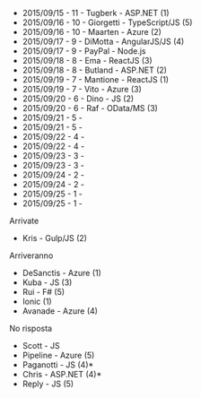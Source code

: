  - 2015/09/15 - 11 - Tugberk - ASP.NET (1)
 - 2015/09/16 - 10 - Giorgetti - TypeScript/JS (5)
 - 2015/09/16 - 10 - Maarten - Azure (2)
 - 2015/09/17 - 9 - DiMotta - AngularJS/JS (4)
 - 2015/09/17 - 9 - PayPal - Node.js
 - 2015/09/18 - 8 - Ema - ReactJS (3)
 - 2015/09/18 - 8 - Butland - ASP.NET (2)
 - 2015/09/19 - 7 - Mantione - ReactJS (1)
 - 2015/09/19 - 7 - Vito - Azure (3)
 - 2015/09/20 - 6 - Dino - JS (2)
 - 2015/09/20 - 6 - Raf - OData/MS (3)
 - 2015/09/21 - 5 -
 - 2015/09/21 - 5 -
 - 2015/09/22 - 4 -
 - 2015/09/22 - 4 -
 - 2015/09/23 - 3 -
 - 2015/09/23 - 3 -
 - 2015/09/24 - 2 -
 - 2015/09/24 - 2 -
 - 2015/09/25 - 1 -
 - 2015/09/25 - 1 -

Arrivate
 - Kris - Gulp/JS (2)

Arriveranno
 - DeSanctis - Azure (1)
 - Kuba - JS (3)
 - Rui - F# (5)
 - Ionic (1)
 - Avanade - Azure (4)

No risposta
 - Scott - JS
 - Pipeline - Azure (5)
 - Paganotti - JS (4)*
 - Chris - ASP.NET (4)*
 - Reply - JS (5)
